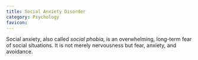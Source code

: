 ```yaml
---
title: Social Anxiety Disorder
category: Psychology
favicon: 
---
```


Social anxiety, also called *social phobia*, is an overwhelming, long-term fear of social situations. It is not merely nervousness but fear, anxiety, and avoidance.